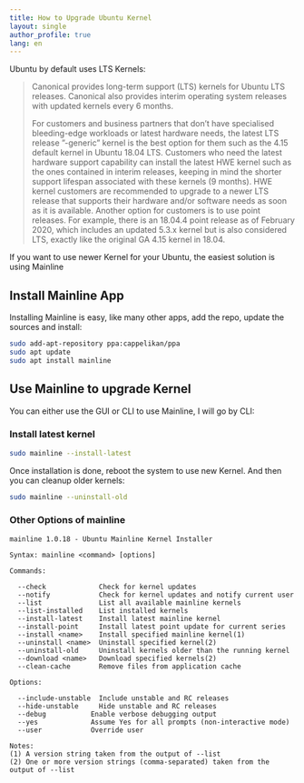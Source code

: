 ```yaml
---
title: How to Upgrade Ubuntu Kernel
layout: single
author_profile: true
lang: en
---
```

Ubuntu by default uses LTS Kernels:

> Canonical provides long-term support (LTS) kernels for Ubuntu LTS releases. Canonical also provides interim operating system releases with updated kernels every 6 months.
>
> For customers and business partners that don’t have specialised bleeding-edge workloads or latest hardware needs, the latest LTS release ”-generic” kernel is the best option for them such as the 4.15 default kernel in Ubuntu 18.04 LTS. Customers who need the latest hardware support capability can install the latest HWE kernel such as the ones contained in interim releases, keeping in mind the shorter support lifespan associated with these kernels (9 months). HWE kernel customers are recommended to upgrade to a newer LTS release that supports their hardware and/or software needs as soon as it is available. Another option for customers is to use point releases. For example, there is an 18.04.4 point release as of February 2020, which includes an updated 5.3.x kernel but is also considered LTS, exactly like the original GA 4.15 kernel in 18.04.

If you want to use newer Kernel for your Ubuntu, the easiest solution is using Mainline

## Install Mainline App

Installing Mainline is easy, like many other apps, add the repo, update the sources and install:

```bash
sudo add-apt-repository ppa:cappelikan/ppa
sudo apt update
sudo apt install mainline
```

## Use Mainline to upgrade Kernel

You can either use the GUI or CLI to use Mainline, I will go by CLI:

### Install latest kernel

```bash
sudo mainline --install-latest
```

Once installation is done, reboot the system to use new Kernel. And then you can cleanup older kernels:

```bash
sudo mainline --uninstall-old
```

### Other Options of mainline

```
mainline 1.0.18 - Ubuntu Mainline Kernel Installer

Syntax: mainline <command> [options]

Commands:

  --check             Check for kernel updates
  --notify            Check for kernel updates and notify current user
  --list              List all available mainline kernels
  --list-installed    List installed kernels
  --install-latest    Install latest mainline kernel
  --install-point     Install latest point update for current series
  --install <name>    Install specified mainline kernel(1)
  --uninstall <name>  Uninstall specified kernel(2)
  --uninstall-old     Uninstall kernels older than the running kernel
  --download <name>   Download specified kernels(2)
  --clean-cache       Remove files from application cache

Options:

  --include-unstable  Include unstable and RC releases
  --hide-unstable     Hide unstable and RC releases
  --debug           Enable verbose debugging output
  --yes             Assume Yes for all prompts (non-interactive mode)
  --user            Override user

Notes:
(1) A version string taken from the output of --list
(2) One or more version strings (comma-separated) taken from the output of --list
```